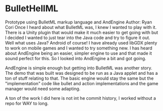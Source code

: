 # BulletHellML
Prototype using BulletML markup language and AndEngine
Author: Ryan Cori
Once I heard about what BulletML was, I knew I wanted to play with it. There is a Unity plugin that would make it much easier to get going
with but I decided I wanted to just tear into the Java code and try to figure it out. Well what uses Java? Android of course! I have 
already used libGDX plenty to work on mobile games and I wanted to try something new. I has heard about AndEngine being an easier, simpler
engine to use and that made it sound perfect for this. So I looked into AndEngine a bit and got going.

AndEngine is simple enough but getting into BulletML was another story. The demo that was built was designed to be run as a Java applet
and has a ton of stuff relating to that. The basic engine would stay the same but the "implementation" code like bullet and action
implementations and the game manager would need some adapting. 

A ton of the work I did here is not int he commit history, I worked without a repo for WAY to long.
